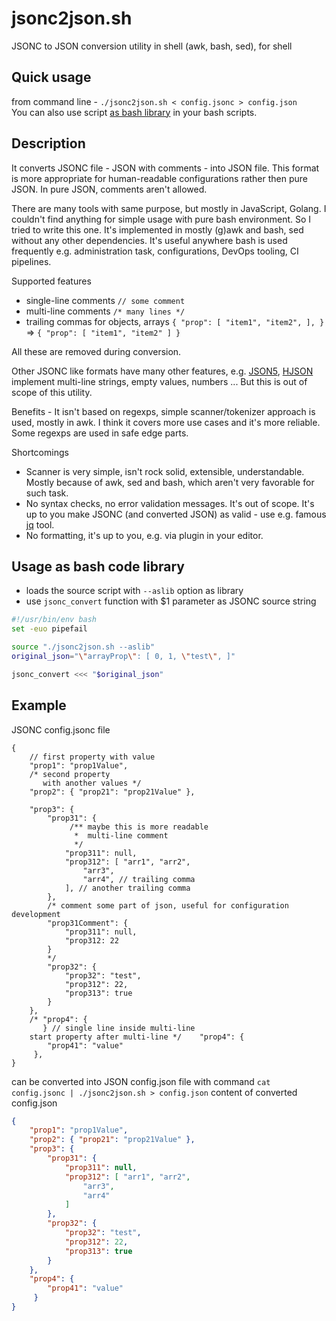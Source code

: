 # jsonc2json.sh
JSONC to JSON conversion utility in shell (awk, bash, sed), for shell

## Quick usage
from command line - `./jsonc2json.sh < config.jsonc > config.json`\
You can also use script [as bash library](#usage-as-bash-code-library) in your bash scripts.

## Description
It converts JSONC file - JSON with comments - into JSON file. This format is more appropriate for human-readable
configurations rather then pure JSON. In pure JSON, comments aren't allowed.

There are many tools with same purpose, but mostly in JavaScript, Golang. I couldn't find anything for simple usage
with pure bash environment. So I tried to write this one.
It's implemented in mostly (g)awk and bash, sed without any other dependencies.
It's useful anywhere bash is used frequently e.g. administration task, configurations, DevOps tooling, CI pipelines.

Supported features
 - single-line comments `// some comment`
 - multi-line comments `/* many lines */`
 - trailing commas for objects, arrays `{ "prop": [ "item1", "item2", ], }` => `{ "prop": [ "item1", "item2" ] }`

All these are removed during conversion.

Other JSONC like formats have many other features, e.g. [JSON5](https://github.com/json5/json5), [HJSON](https://github.com/hjson/) implement multi-line strings, empty values, numbers ...
But this is out of scope of this utility.

Benefits - It isn't based on regexps, simple scanner/tokenizer approach is used, mostly in awk. I think it covers more use cases and
it's more reliable. Some regexps are used in safe edge parts.

Shortcomings
 - Scanner is very simple, isn't rock solid, extensible, understandable. Mostly because of awk, sed and bash, which aren't very favorable for such task.
 - No syntax checks, no error validation messages. It's out of scope. It's up to you make JSONC (and converted JSON) as valid - use e.g. famous [jq](https://github.com/jqlang/jq/) tool.
 - No formatting, it's up to you, e.g. via plugin in your editor.

## Usage as bash code library
- loads the source script with `--aslib` option as library
- use `jsonc_convert` function with $1 parameter as JSONC source string

```bash
#!/usr/bin/env bash
set -euo pipefail

source "./jsonc2json.sh --aslib"
original_json="\"arrayProp\": [ 0, 1, \"test\", ]"

jsonc_convert <<< "$original_json"
```
## Example

JSONC config.jsonc file

```jsonc
{
    // first property with value
    "prop1": "prop1Value",
    /* second property
       with another values */
    "prop2": { "prop21": "prop21Value" },

    "prop3": {
        "prop31": {
             /** maybe this is more readable
              *  multi-line comment
              */
            "prop311": null,
            "prop312": [ "arr1", "arr2",
                "arr3",
                "arr4", // trailing comma
            ], // another trailing comma
        },
        /* comment some part of json, useful for configuration development
        "prop31Comment": {
            "prop311": null,
            "prop312: 22
        }
        */
        "prop32": {
            "prop32": "test",
            "prop312": 22,
            "prop313": true
        }
    },
    /* "prop4": {
       } // single line inside multi-line
    start property after multi-line */    "prop4": {
        "prop41": "value"
     },
}
```

can be converted into JSON config.json file with command `cat config.jsonc | ./jsonc2json.sh > config.json`
content of converted config.json
```json
{
    "prop1": "prop1Value",
    "prop2": { "prop21": "prop21Value" },
    "prop3": {
        "prop31": {
            "prop311": null,
            "prop312": [ "arr1", "arr2",
                "arr3",
                "arr4"
            ]
        },
        "prop32": {
            "prop32": "test",
            "prop312": 22,
            "prop313": true
        }
    },
    "prop4": {
        "prop41": "value"
     }
}
```
